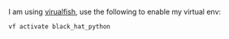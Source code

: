I am using [virualfish](https://github.com/justinmayer/virtualfish), use the following to enable my virtual env:

```
vf activate black_hat_python 
```
